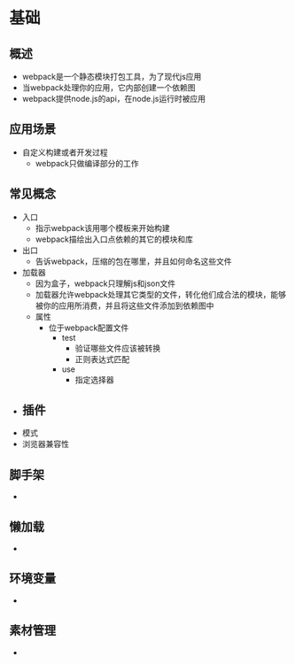 # 基础
## 概述
- webpack是一个静态模块打包工具，为了现代js应用
- 当webpack处理你的应用，它内部创建一个依赖图
- webpack提供node.js的api，在node.js运行时被应用

## 应用场景
- 自定义构建或者开发过程
	- webpack只做编译部分的工作

## 常见概念
- 入口
	- 指示webpack该用哪个模板来开始构建
	- webpack描绘出入口点依赖的其它的模块和库 
- 出口
	- 告诉webpack，压缩的包在哪里，并且如何命名这些文件
- 加载器
	- 因为盒子，webpack只理解js和json文件
	- 加载器允许webpack处理其它类型的文件，转化他们成合法的模块，能够被你的应用所消费，并且将这些文件添加到依赖图中
	- 属性
		- 位于webpack配置文件
			- test
				- 验证哪些文件应该被转换
				- 正则表达式匹配
			- use
				- 指定选择器
- 插件
	- 
- 模式
- 浏览器兼容性

## 脚手架
- 

## 懒加载
- 

## 环境变量
- 

## 素材管理
- 